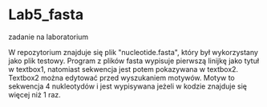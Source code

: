 # Lab5_fasta
zadanie na laboratorium

W repozytorium znajduje się plik "nucleotide.fasta", który był wykorzystany jako plik testowy. 
Program z plików fasta wypisuje pierwszą linijkę jako tytuł w textbox1,
natomiast sekwencja jest potem pokazywana w textbox2.
Textbox2 można edytować przed wyszukaniem motywów.
Motyw to sekwencja 4 nukleotydów i jest wypisywana jeżeli w kodzie znajduje się więcej niż 1 raz.
